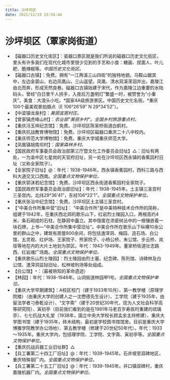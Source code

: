 ```yaml
---
title: 沙坪坝区
date: 2021/12/19 15:54:44
---
```


# 沙坪坝区（覃家岗街道）
* 【磁器口历史文化街区】：瓷器口景区就是我们所说的磁器口历史文化街区，里头有许多我们在现代化城市里很少见到的手艺和小食：糖画、捏面人、叶儿耙、脆辣椒等。*中国历史文化街区。*
* 【磁器口古镇】：免费。拥有“一江两溪三山四街”的独特地貌。马鞍山踞其中，左边金碧山，右边凤凰山，三山遥望。凤凰、清水双溪潆洄并出，嘉陵江由北而奔，形成天然良巷。磁器口古镇始建于宋代，作为嘉陵江边重要的水陆码头，曾经“白日里千人拱手，入夜后万盏明灯”繁盛一时，被赞誉为“小重庆”。美食：大浪头小吃。*国家4A级旅游景区。中国历史文化名街。*重庆100个最美观景拍摄点（E 106°26′59″ N 29°34′52″）。
* 【中梁镇龙泉村】：*美丽宜居村庄。*
* 【曾家镇虎峰山村】：*农业部“美丽乡村”。全国乡村旅游重点村。*
* 【重庆冯玉祥纪念馆】：免费。沙坪坝区陈家桥街道白鹤村。
* 【重庆抗战教育博物馆】：免费。沙坪坝区磁器口重庆二十八中校内。
* 【重庆师范大学博物馆】：免费。重庆大学城重庆师范大学。
* 【凤凰镇胡南坝村】：*国家森林乡村。*
* 【国民政府军事委员会政治部第三厅暨文化工作委员会旧址】△：旧址有两处，一为渝中区七星岗的天官府旧址，另一处在沙坪坝区西永镇的香蕉园村旧址（又称全家院子）。
* 【全家院子旧址】@：年代：1938-1946年。西永镇香蕉园村，西科三路与西科大道交叉口西南。*全国重点文物保护单位。*
* 【重庆郭沫若纪念馆】：免费。沙坪坝区西永街道香蕉园村全家院子。
* 【国民政府军事委员会政治部旧址】：年代：1938-1945年。土主镇三圣宫村三圣宫内。北纬29°36'41”，东经106°22'1”。*全国重点文物保护单位。*
* 【重庆张治中纪念馆】：免费。沙坪坝区土主镇三圣宫村。
* 【“中美合作所集中营”旧址】： “中美合作所”是中美特种技术合作所的简称，组建于1942年，在重庆西北郊的歌乐山下，红岩烈士陵园入口，两根高约4米、条石砌成的石柱，在静寂中矗立。其中隐匿在浓密树丛中的一根镶嵌着一块石牌，上书—“中美合作所集中营旧址”。中美合作所在歌乐山下纵横10余公里的群山之中，建筑有房屋800余间，将包括渣滓洞、梅园、造石场、白公馆、五灵观、红炉场、王家院子、熊家院子、小杨公桥、朱公馆、步云桥、岚垭等地在内的大片土地划为禁区。年代：1943-1949年。董家桥街道壮志路西、红岩魂广场南。*全国重点文物保护单位。*
* 【重庆歌乐山烈士陵园】：烈士陵园由烈士墓、纪念碑、陈列馆、诗碑林及白公馆、渣滓洞监狱旧址、松林坡刑场等处组成。
* 【白公馆】`*`：（最被熟知的革命遗迹）
* 【林园】：年代：1938-1946年。山洞街道林园甲1号。*全国重点文物保护单位。*
* 【重庆大学早期建筑】：A校区校门（建于1933年10月）、第一教学楼（原理学院楼）（由重庆大学的创建人之一沈懋德先生设计）、工学院（建于1935年，由留法学者刁泰乾设计）、“文字斋”（建于20世纪30年代，现为人文社会科学高等研究院）、寅初亭（目前我们看到的是在1981年马老百岁寿辰时重建的琉璃亭）、七七抗战大礼堂（1938年，国立中央大学校长顾孟余主持修建）、重庆大学图书馆（建于1935年，砖木结构，最初是学校图书馆馆舍。目前是重庆大学博雅学院教学办公场地）、第五教学楼（修建于20世纪50年代）。年代：1933 ～1935年。重庆大学内，包括理学院、工学院、文字斋、寅初亭等。*全国重点文物保护单位。*
* 【重庆抗战兵器工业旧址群】△
* 【兵工署第二十四工厂旧址】@：年代：1939-1945年。石井坡至双碑地区，重庆特殊钢厂内。*全国重点文物保护单位。*
* 【兵工署第二十五工厂旧址】@：年代：1939-1945年。井口镇双碑村，重庆嘉陵机器厂内。*全国重点文物保护单位。*
